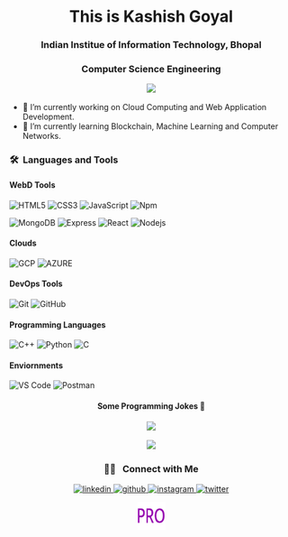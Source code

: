 
<!--
**the-kashish-goyal/the-kashish-goyal** is a ✨ _special_ ✨ repository because its `README.md` (this file) appears on your GitHub profile.

Here are some ideas to get you started:

- 🔭 I’m currently working on ...
- 🌱 I’m currently learning ...
- 👯 I’m looking to collaborate on ...
- 🤔 I’m looking for help with ...
- 💬 Ask me about ...
- 📫 How to reach me: ...
- 😄 Pronouns: ...
- ⚡ Fun fact: ...
-->
<h1 align="center">This is Kashish Goyal</h1>
<h3 align="center">Indian Institue of Information Technology, Bhopal</h3>
<h3 align="center"> Computer Science Engineering</h3>

<p align="center">
   <img src="https://komarev.com/ghpvc/?username=the-ayush-singh&color=blueviolet&style=flat">
</p>



- 🔭 I’m currently working on Cloud Computing and Web Application Development.
- 🌱 I’m currently learning Blockchain, Machine Learning and Computer Networks.


### 🛠 &nbsp;Languages and Tools

#### WebD Tools

![HTML5](https://img.shields.io/badge/-HTML5-%23E44D27?style=for-the-badge&logo=html5&logoColor=ffffff)
![CSS3](https://img.shields.io/badge/-CSS3-%231572B6?style=for-the-badge&logo=css3)
![JavaScript](https://img.shields.io/badge/-JavaScript-%23F7DF1C?style=for-the-badge&logo=javascript&logoColor=000000&labelColor=%23F7DF1C&color=%23FFCE5A)
![Npm](https://img.shields.io/badge/-npm-CB3837?style=for-the-badge&logo=npm)

![MongoDB](https://img.shields.io/badge/MongoDB-4EA94B?style=for-the-badge&logo=mongodb&logoColor=white)
![Express](https://img.shields.io/badge/Express.js-000000?style=for-the-badge&logo=express&logoColor=white)
![React](https://img.shields.io/badge/React-20232A?style=for-the-badge&logo=react&logoColor=61DAFB)
![Nodejs](https://img.shields.io/badge/-Nodejs-339933?style=for-the-badge&logo=Node.js&logoColor=ffffff)


#### Clouds

![GCP](https://img.shields.io/badge/Google_Cloud-4285F4?style=for-the-badge&logo=google-cloud&logoColor=white)
![AZURE](https://img.shields.io/badge/microsoft%20azure-0089D6?style=for-the-badge&logo=microsoft-azure&logoColor=white)

#### DevOps Tools

![Git](https://img.shields.io/badge/-Git-%23F05032?style=for-the-badge&logo=git&logoColor=%23ffffff)
![GitHub](https://img.shields.io/badge/-GitHub-181717?style=for-the-badge&logo=github)

#### Programming Languages
![C++](https://img.shields.io/badge/C%2B%2B-00599C?style=for-the-badge&logo=c%2B%2B&logoColor=white)
![Python](http://img.shields.io/badge/-Python-3776AB?style=for-the-badge&logo=python&logoColor=ffffff)
![C](https://img.shields.io/badge/C-00599C?style=for-the-badge&logo=c&logoColor=white)


#### Enviornments

![VS Code](http://img.shields.io/badge/-VS%20Code-007ACC?style=for-the-badge&logo=visual-studio-code&logoColor=ffffff)
![Postman](https://img.shields.io/badge/Postman-FF6C37?style=for-the-badge&logo=Postman&logoColor=white)



 

<h4 align="center">Some Programming Jokes 🥲</h4>
<p align="center">
   <img src="https://readme-jokes.vercel.app/api"/>
</p>
<p align="center">
   
   <img height="210em" src="https://media.tenor.com/images/cc63870d15c063a1c714c33455794b3b/tenor.gif">
</p>


<h3 align="center"> 🤝🏻 &nbsp; Connect with Me </h3>

<p align="center">
<a href="https://www.linkedin.com/in/kashishgoyalindia/">
<img src='https://cdn.jsdelivr.net/npm/simple-icons@3.0.1/icons/linkedin.svg' alt='linkedin' height='40'>
<a href="https://github.com/the-kashish-goyal">
<img src='https://cdn.jsdelivr.net/npm/simple-icons@3.0.1/icons/github.svg' alt='github' height='40'>
<a href="https://www.instagram.com/_kashishhh._/">
<img src='https://cdn.jsdelivr.net/npm/simple-icons@3.0.1/icons/instagram.svg' alt='instagram' height='40'>
<a href="https://twitter.com/kashishg471">
<img src='https://cdn.jsdelivr.net/npm/simple-icons@3.0.1/icons/twitter.svg' alt='twitter' height='40'>
</a>

<p align="center">
<a href='https://github.com/pricing'><img src='https://raw.githubusercontent.com/acervenky/animated-github-badges/master/assets/pro.gif' width='50' height='50'></a>
</p>
